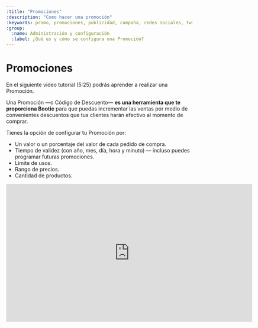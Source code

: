 ```yaml
---
:title: "Promociones"
:description: "Como hacer una promoción"
:keywords: promo, promociones, publicidad, campaña, redes sociales, twitter, facebook, blog, screencast, video, video tutorial
:group:
  :name: Administración y configuración
  :label: ¿Qué es y cómo se configura una Promoción?
---
```


# Promociones

En el siguiente video tutorial (5:25) podrás aprender a realizar una Promoción. 

Una Promoción —o Código de Descuento— **es una herramienta que te proporciona Bootic** para que puedas incrementar las ventas por medio de convenientes descuentos que tus clientes harán efectivo al momento de comprar.

Tienes la opción de configurar tu Promoción por:

* Un valor o un porcentaje del valor de cada pedido de compra.
* Tiempo de validez (con año, mes, día, hora y minuto) — incluso puedes programar futuras promociones.
* Límite de usos.
* Rango de precios.
* Cantidad de productos.


<iframe width="665" height="374" src="http://www.youtube.com/embed/1a9w1bM3-4g"
frameborder="0" allowfullscreen></iframe>


